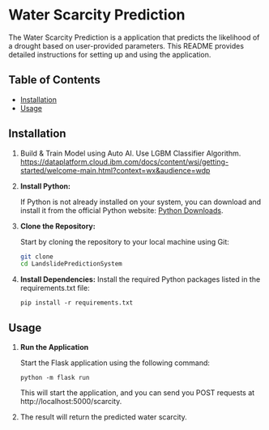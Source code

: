 # Water Scarcity Prediction 

The Water Scarcity Prediction is a application that predicts the likelihood of a drought based on user-provided parameters.
This README provides detailed instructions for setting up and using the application.

## Table of Contents

- [Installation](#installation)
- [Usage](#usage)

## Installation
1. Build & Train Model using Auto AI.
   Use LGBM Classifier Algorithm.
   https://dataplatform.cloud.ibm.com/docs/content/wsj/getting-started/welcome-main.html?context=wx&audience=wdp

2. **Install Python:**

   If Python is not already installed on your system, you can download and install it from the official Python website: [Python Downloads](https://www.python.org/downloads/). 

3. **Clone the Repository:**

   Start by cloning the repository to your local machine using Git:

   ```bash
   git clone 
   cd LandslidePredictionSystem
   
4. **Install Dependencies:**
   Install the required Python packages listed in the requirements.txt file:
   ```
   pip install -r requirements.txt
   ```

## Usage
1. **Run the Application**

   Start the Flask application using the following command:
   ```
   python -m flask run
   ```
   This will start the application, and you can send you POST requests at http://localhost:5000/scarcity.

2. The result will return the predicted water scarcity. 


    
   

